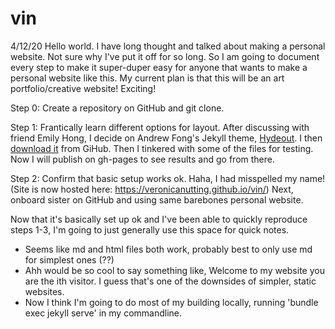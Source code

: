 # vin

4/12/20
Hello world. I have long thought and talked about making a personal website. Not sure why I've put it off for so long. So I am going to document every step to make it super-duper easy for anyone that wants to make a personal website like this. My current plan is that this will be an art portfolio/creative website! Exciting!

Step 0:
Create a repository on GitHub and git clone.

Step 1:
Frantically learn different options for layout. After discussing with friend Emily Hong, I decide on Andrew Fong's Jekyll theme, [Hydeout](https://fongandrew.github.io/hydeout/about). I then [download it](https://github.com/fongandrew/hydeout) from GiHub. Then I tinkered with some of the files for testing. Now I will publish on gh-pages to see results and go from there.

Step 2:
Confirm that basic setup works ok. Haha, I had misspelled my name! (Site is now hosted here: https://veronicanutting.github.io/vin/) Next, onboard sister on GitHub and using same barebones personal website.

Now that it's basically set up ok and I've been able to quickly reproduce steps 1-3, I'm going to just generally use this space for quick notes.
* Seems like md and html files both work, probably best to only use md for simplest ones (??)
* Ahh would be so cool to say something like, Welcome to my website you are the ith visitor. I guess that's one of the downsides of simpler, static websites.
* Now I think I'm going to do most of my building locally, running 'bundle exec jekyll serve' in my commandline.
